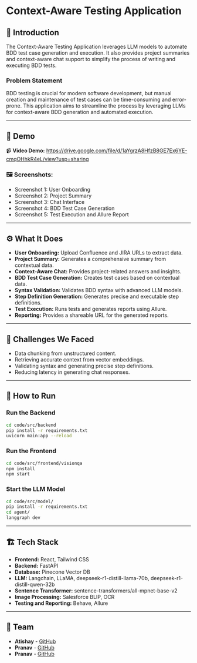 # Context-Aware Testing Application

## 🎯 Introduction
The Context-Aware Testing Application leverages LLM models to automate BDD test case generation and execution. It also provides project summaries and context-aware chat support to simplify the process of writing and executing BDD tests.

### Problem Statement
BDD testing is crucial for modern software development, but manual creation and maintenance of test cases can be time-consuming and error-prone. This application aims to streamline the process by leveraging LLMs for context-aware BDD generation and automated execution.

---

## 🎥 Demo 
📹 **Video Demo:** https://drive.google.com/file/d/1aYgrzA8HfzB8GE7Ex6YE-cmqOHhkR4eL/view?usp=sharing 

### 🖼️ Screenshots:
- Screenshot 1: User Onboarding
- Screenshot 2: Project Summary
- Screenshot 3: Chat Interface
- Screenshot 4: BDD Test Case Generation
- Screenshot 5: Test Execution and Allure Report

---

## ⚙️ What It Does
- **User Onboarding:** Upload Confluence and JIRA URLs to extract data.
- **Project Summary:** Generates a comprehensive summary from contextual data.
- **Context-Aware Chat:** Provides project-related answers and insights.
- **BDD Test Case Generation:** Creates test cases based on contextual data.
- **Syntax Validation:** Validates BDD syntax with advanced LLM models.
- **Step Definition Generation:** Generates precise and executable step definitions.
- **Test Execution:** Runs tests and generates reports using Allure.
- **Reporting:** Provides a shareable URL for the generated reports.

---

## 🚧 Challenges We Faced
- Data chunking from unstructured content.
- Retrieving accurate context from vector embeddings.
- Validating syntax and generating precise step definitions.
- Reducing latency in generating chat responses.

---

## 🏃 How to Run

### Run the Backend
```bash
cd code/src/backend
pip install -r requirements.txt
uvicorn main:app --reload
```

### Run the Frontend
```bash
cd code/src/frontend/visionqa
npm install
npm start
```

### Start the LLM Model
```bash
cd code/src/model/
pip install -r requirements.txt
cd agent/
langgraph dev
```

---

## 🏗️ Tech Stack
- **Frontend:** React, Tailwind CSS
- **Backend:** FastAPI
- **Database:** Pinecone Vector DB
- **LLM:** Langchain, LLaMA, deepseek-r1-distill-llama-70b, deepseek-r1-distill-qwen-32b
- **Sentence Transformer:** sentence-transformers/all-mpnet-base-v2
- **Image Processing:** Salesforce BLIP, OCR
- **Testing and Reporting:** Behave, Allure

---

## 👥 Team
- **Atishay** - [GitHub](https://github.com/apatni24) 
- **Pranav** - [GitHub](https://github.com/psharma-4) 
- **Pranav** - [GitHub](https://github.com/pr-atha-m)
